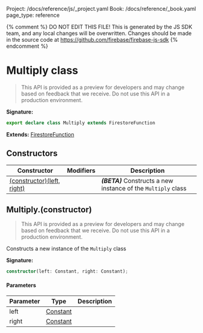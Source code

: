 Project: /docs/reference/js/_project.yaml
Book: /docs/reference/_book.yaml
page_type: reference

{% comment %}
DO NOT EDIT THIS FILE!
This is generated by the JS SDK team, and any local changes will be
overwritten. Changes should be made in the source code at
https://github.com/firebase/firebase-js-sdk
{% endcomment %}

# Multiply class
> This API is provided as a preview for developers and may change based on feedback that we receive. Do not use this API in a production environment.
> 


<b>Signature:</b>

```typescript
export declare class Multiply extends FirestoreFunction 
```
<b>Extends:</b> [FirestoreFunction](./firestore_.firestorefunction.md#firestorefunction_class)

## Constructors

|  Constructor | Modifiers | Description |
|  --- | --- | --- |
|  [(constructor)(left, right)](./firestore_.multiply.md#multiplyconstructor) |  | <b><i>(BETA)</i></b> Constructs a new instance of the <code>Multiply</code> class |

## Multiply.(constructor)

> This API is provided as a preview for developers and may change based on feedback that we receive. Do not use this API in a production environment.
> 

Constructs a new instance of the `Multiply` class

<b>Signature:</b>

```typescript
constructor(left: Constant, right: Constant);
```

#### Parameters

|  Parameter | Type | Description |
|  --- | --- | --- |
|  left | [Constant](./firestore_.constant.md#constant_class) |  |
|  right | [Constant](./firestore_.constant.md#constant_class) |  |

